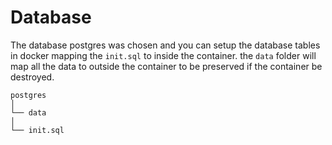 # Database

The database postgres was chosen and you can setup the database tables in docker mapping the `init.sql` to inside the container. the `data` folder will map all the data to outside the container to be preserved if the container be destroyed.

```
postgres
│
└── data
│
└── init.sql
```